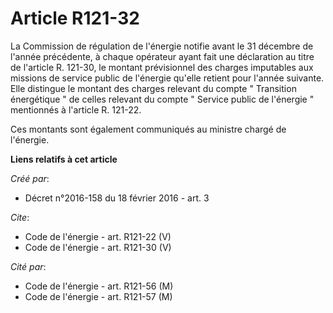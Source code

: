 # Article R121-32

La Commission de régulation de l'énergie notifie avant le 31 décembre de l'année précédente, à chaque opérateur ayant fait
une déclaration au titre de l'article R. 121-30, le montant prévisionnel des charges imputables aux missions de service
public de l'énergie qu'elle retient pour l'année suivante. Elle distingue le montant des charges relevant du compte "
Transition énergétique " de celles relevant du compte " Service public de l'énergie " mentionnés à l'article R. 121-22. 

Ces montants sont également communiqués au ministre chargé de l'énergie.

**Liens relatifs à cet article**

_Créé par_:

  - Décret n°2016-158 du 18 février 2016 - art. 3

_Cite_:

  - Code de l'énergie - art. R121-22 (V)
  - Code de l'énergie - art. R121-30 (V)

_Cité par_:

  - Code de l'énergie - art. R121-56 (M)
  - Code de l'énergie - art. R121-57 (M)
